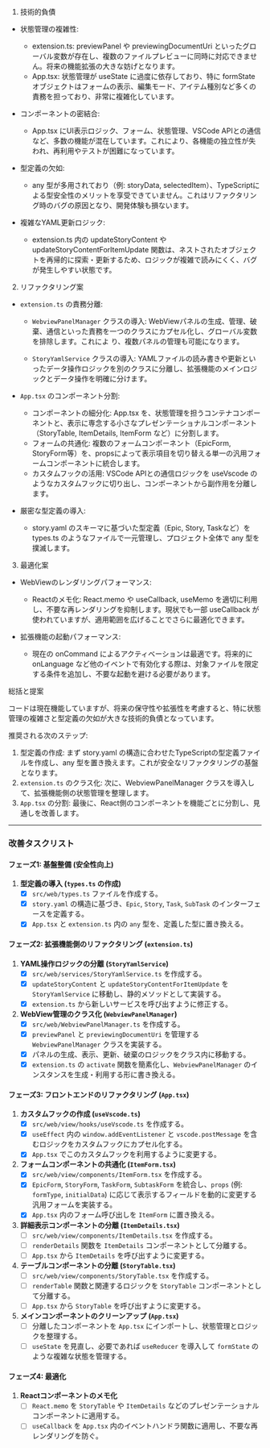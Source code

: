 1. 技術的負債

  * 状態管理の複雑性:
      * extension.ts: previewPanel や previewingDocumentUri
        といったグローバル変数が存在し、複数のファイルプレビューに同時に対応できません。将来の機能拡張の大きな妨げとなります。
      * App.tsx: 状態管理が useState に過度に依存しており、特に formState
        オブジェクトはフォームの表示、編集モード、アイテム種別など多くの責務を担っており、非常に複雑化しています。

  * コンポーネントの密結合:
      * App.tsx にUI表示ロジック、フォーム、状態管理、VSCode
        APIとの通信など、多数の機能が混在しています。これにより、各機能の独立性が失われ、再利用やテストが困難になっています。

  * 型定義の欠如:
      * any 型が多用されており（例: storyData,
        selectedItem）、TypeScriptによる型安全性のメリットを享受できていません。これはリファクタリング時のバグの原因となり、開発体験も損ないます。

  * 複雑なYAML更新ロジック:
      * extension.ts 内の updateStoryContent や updateStoryContentForItemUpdate
        関数は、ネストされたオブジェクトを再帰的に探索・更新するため、ロジックが複雑で読みにくく、バグが発生しやすい状態です。

2. リファクタリング案

  * `extension.ts` の責務分離:
      * `WebviewPanelManager` クラスの導入: WebViewパネルの生成、管理、破棄、通信といった責務を一つのクラスにカプセル化し、グローバル変数を排除します。これによ
        り、複数パネルの管理も可能になります。

      * `StoryYamlService` クラスの導入:
        YAMLファイルの読み書きや更新といったデータ操作ロジックを別のクラスに分離し、拡張機能のメインロジックとデータ操作を明確に分けます。

  * `App.tsx` のコンポーネント分割:
      * コンポーネントの細分化: App.tsx を、状態管理を担うコンテナコンポーネントと、表示に専念する小さなプレゼンテーショナルコンポーネント（StoryTable,
        ItemDetails, ItemForm など）に分割します。
      * フォームの共通化: 複数のフォームコンポーネント（EpicForm,
        StoryForm等）を、propsによって表示項目を切り替える単一の汎用フォームコンポーネントに統合します。
      * カスタムフックの活用: VSCode APIとの通信ロジックを useVscode のようなカスタムフックに切り出し、コンポーネントから副作用を分離します。

  * 厳密な型定義の導入:
      * story.yaml のスキーマに基づいた型定義（Epic, Story, Taskなど）を types.ts のようなファイルで一元管理し、プロジェクト全体で any 型を撲滅します。

3. 最適化案

  * WebViewのレンダリングパフォーマンス:
      * Reactのメモ化: React.memo や useCallback, useMemo を適切に利用し、不要な再レンダリングを抑制します。現状でも一部 useCallback
        が使われていますが、適用範囲を広げることでさらに最適化できます。

  * 拡張機能の起動パフォーマンス:
      * 現在の onCommand によるアクティベーションは最適です。将来的に onLanguage
        など他のイベントで有効化する際は、対象ファイルを限定する条件を追加し、不要な起動を避ける必要があります。

総括と提案

コードは現在機能していますが、将来の保守性や拡張性を考慮すると、特に状態管理の複雑さと型定義の欠如が大きな技術的負債となっています。

推奨される次のステップ:

  1. 型定義の作成: まず story.yaml の構造に合わせたTypeScriptの型定義ファイルを作成し、any 型を置き換えます。これが安全なリファクタリングの基盤となります。
  2. `extension.ts` のクラス化: 次に、WebviewPanelManager クラスを導入して、拡張機能側の状態管理を整理します。
  3. `App.tsx` の分割: 最後に、React側のコンポーネントを機能ごとに分割し、見通しを改善します。

---
### 改善タスクリスト

#### フェーズ1: 基盤整備 (安全性向上)

1.  **型定義の導入 (`types.ts` の作成)**
    *   [x] `src/web/types.ts` ファイルを作成する。
    *   [x] `story.yaml` の構造に基づき、`Epic`, `Story`, `Task`, `SubTask` のインターフェースを定義する。
    *   [x] `App.tsx` と `extension.ts` 内の `any` 型を、定義した型に置き換える。

#### フェーズ2: 拡張機能側のリファクタリング (`extension.ts`)

1.  **YAML操作ロジックの分離 (`StoryYamlService`)**
    *   [x] `src/web/services/StoryYamlService.ts` を作成する。
    *   [x] `updateStoryContent` と `updateStoryContentForItemUpdate` を `StoryYamlService` に移動し、静的メソッドとして実装する。
    *   [x] `extension.ts` から新しいサービスを呼び出すように修正する。

2.  **WebView管理のクラス化 (`WebviewPanelManager`)**
    *   [x] `src/web/WebviewPanelManager.ts` を作成する。
    *   [x] `previewPanel` と `previewingDocumentUri` を管理する `WebviewPanelManager` クラスを実装する。
    *   [x] パネルの生成、表示、更新、破棄のロジックをクラス内に移動する。
    *   [x] `extension.ts` の `activate` 関数を簡素化し、`WebviewPanelManager` のインスタンスを生成・利用する形に書き換える。

#### フェーズ3: フロントエンドのリファクタリング (`App.tsx`)

1.  **カスタムフックの作成 (`useVscode.ts`)**
    *   [x] `src/web/view/hooks/useVscode.ts` を作成する。
    *   [x] `useEffect` 内の `window.addEventListener` と `vscode.postMessage` を含むロジックをカスタムフックにカプセル化する。
    *   [x] `App.tsx` でこのカスタムフックを利用するように変更する。

2.  **フォームコンポーネントの共通化 (`ItemForm.tsx`)**
    *   [x] `src/web/view/components/ItemForm.tsx` を作成する。
    *   [x] `EpicForm`, `StoryForm`, `TaskForm`, `SubtaskForm` を統合し、`props` (例: `formType`, `initialData`) に応じて表示するフィールドを動的に変更する汎用フォームを実装する。
    *   [x] `App.tsx` 内のフォーム呼び出しを `ItemForm` に置き換える。

3.  **詳細表示コンポーネントの分離 (`ItemDetails.tsx`)**
    *   [ ] `src/web/view/components/ItemDetails.tsx` を作成する。
    *   [ ] `renderDetails` 関数を `ItemDetails` コンポーネントとして分離する。
    *   [ ] `App.tsx` から `ItemDetails` を呼び出すように変更する。

4.  **テーブルコンポーネントの分離 (`StoryTable.tsx`)**
    *   [ ] `src/web/view/components/StoryTable.tsx` を作成する。
    *   [ ] `renderTable` 関数と関連するロジックを `StoryTable` コンポーネントとして分離する。
    *   [ ] `App.tsx` から `StoryTable` を呼び出すように変更する。

5.  **メインコンポーネントのクリーンアップ (`App.tsx`)**
    *   [ ] 分離したコンポーネントを `App.tsx` にインポートし、状態管理とロジックを整理する。
    *   [ ] `useState` を見直し、必要であれば `useReducer` を導入して `formState` のような複雑な状態を管理する。

#### フェーズ4: 最適化

1.  **Reactコンポーネントのメモ化**
    *   [ ] `React.memo` を `StoryTable` や `ItemDetails` などのプレゼンテーショナルコンポーネントに適用する。
    *   [ ] `useCallback` を `App.tsx` 内のイベントハンドラ関数に適用し、不要な再レンダリングを防ぐ。